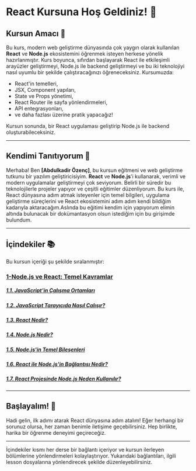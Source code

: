 # React Kursuna Hoş Geldiniz! 🎉

## Kursun Amacı 🎯

Bu kurs, modern web geliştirme dünyasında çok yaygın olarak kullanılan **React** ve **Node.js** ekosistemini öğrenmek isteyen herkese yönelik hazırlanmıştır. Kurs boyunca, sıfırdan başlayarak React ile etkileşimli arayüzler geliştirmeyi, Node.js ile backend geliştirmeyi ve bu iki teknolojiyi nasıl uyumlu bir şekilde çalıştıracağınızı öğreneceksiniz. Kursumuzda:

- React'in temelleri,
- JSX, Component yapıları,
- State ve Props yönetimi,
- React Router ile sayfa yönlendirmeleri,
- API entegrasyonları,
- ve daha fazlası üzerine pratik yapacağız!

Kursun sonunda, bir React uygulaması geliştirip Node.js ile backend oluşturabileceksiniz. 

---

## Kendimi Tanıtıyorum 👋

Merhaba! Ben **[Abdulkadir Özenç]**, bu kursun eğitmeni ve web geliştirme tutkunu bir yazılım geliştiricisiyim. **React** ve **Node.js**'i kullanarak, verimli ve modern uygulamalar geliştirmeyi çok seviyorum. Belirli bir süredir bu teknolojilerle projeler yapıyor ve çeşitli eğitimler düzenliyorum. Bu kurs ile, React dünyasına adım atmak isteyenler için temel bilgileri, uygulama geliştirme süreçlerini ve React ekosistemini adım adım kendi bildiğim kadarıyla aktaracağım.Aslında bu eğitimi kendim için yapıyorum elimin altında bulunacak bir dokümantasyon olsun istediğim için bu girişimde bulundum.

---

## İçindekiler 📚

Bu kursun içeriği şu şekilde sıralanmıştır:

### [1-Node.js ve React: Temel Kavramlar](./src/lessons/lesson-1/lesson1.md#nodejs-ve-react-temel-kavramlar)
    
##### [1.1. JavaScript'in Çalışma Ortamları](./src/lessons/lesson-1/lesson1.md#javascriptin-calisma-ortamlari)
    
##### [1.2. JavaScript Tarayıcıda Nasıl Çalışır?](./src/lessons/lesson-1/lesson1.md#javascript-tarayicida-nasil-calisir)

##### [1.3. React Nedir?](./src/lessons/lesson-1/lesson1.md#-⚙-react-nedir)
##### [1.4. Node.js Nedir?](./src/lessons/lesson-1/lesson1.md#nodejs-nedir)
##### [1.5. Node.js'in Temel Bileşenleri](./src/lessons/lesson-1/lesson1.md#nodejsin-temel-bilesenleri)
##### [1.6. React ile Node.js'in Bağlantısı Nedir?](./src/lessons/lesson-1/lesson1.md#react-ile-nodejsin-baglantisi-nedir)
##### [1.7. React Projesinde Node.js Neden Kullanılır?](./src/lessons/lesson-1/lesson1.md#react-projesinde-nodejs-neden-kullanilir)

---

## Başlayalım! 🚀

Hadi gelin, ilk adımı atarak React dünyasına adım atalım! Eğer herhangi bir sorunuz olursa, her zaman benimle iletişime geçebilirsiniz. Hep birlikte, harika bir öğrenme deneyimi geçireceğiz.

---

İçindekiler kısmı her derse bir bağlantı içeriyor ve kursun ilerleyen bölümlerine yönlendirmeleri kolaylaştırıyor. Yukarıdaki bağlantıları, ilgili lesson dosyalarına yönlendirecek şekilde düzenleyebilirsiniz.
